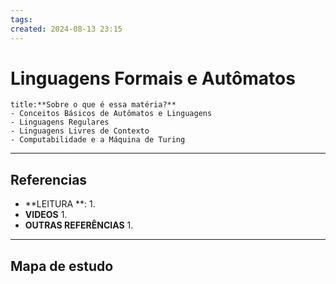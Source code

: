 ```yaml
---
tags: 
created: 2024-08-13 23:15
---
```

# Linguagens Formais e Autômatos
```ad-question
title:**Sobre o que é essa matéria?**
- Conceitos Básicos de Autômatos e Linguagens
- Linguagens Regulares
- Linguagens Livres de Contexto
- Computabilidade e a Máquina de Turing
```

---
## Referencias
- **LEITURA **:
	1. 
- **VIDEOS**
	1. 
- **OUTRAS REFERÊNCIAS**
	1.
---
## Mapa de estudo